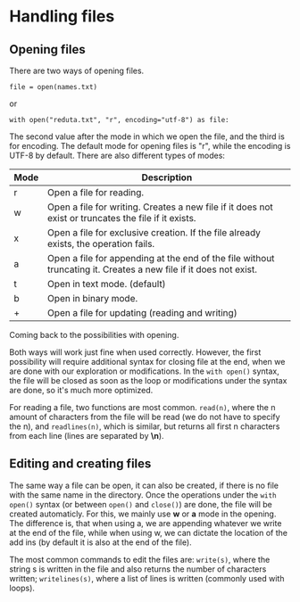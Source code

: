# Handling files

## Opening files
There are two ways of opening files. 
```
file = open(names.txt)
```
or
```
with open("reduta.txt", "r", encoding="utf-8") as file:
```

The second value after the mode in which we open the file, and the third is for encoding.
The default mode for opening files is "r", while the encoding is UTF-8 by default. 
There are also different types of modes:

| **Mode** | **Description**                                                                                                  |
|----------|------------------------------------------------------------------------------------------------------------------|
| r        | Open a file for reading.                                                                                         |
| w        | Open a file for writing. Creates a new file if it does not exist or truncates the file if it exists.             |
| x        | Open a file for exclusive creation. If the file already exists, the operation fails.                             |
| a        | Open a file for appending at the end of the file without truncating it. Creates a new file if it does not exist. |
| t        | Open in text mode. (default)                                                                                     
| b        | Open in binary mode.                                                                                             |
| +        | 	Open a file for updating (reading and writing)                                                                  |

Coming back to the possibilities with opening.

Both ways will work just fine when used correctly. However, the first
possibility will require additional syntax for closing file at the end, when we are done
with our exploration or modifications. 
In the `with open()` syntax, the file will be closed as soon as the loop or modifications
under the syntax are done, so it's much more optimized.

For reading a file, two functions are most common.
`read(n)`, where the n amount of characters from the file will be read (we do not have to specify the n),
and `readlines(n)`, which is similar, but returns all first n characters from each line (lines are separated by **\n**).

## Editing and creating files

The same way a file can be open, it can also be created, if there is no file with the same name in the directory.
Once the operations under the `with open()` syntax (or between `open()` and `close()`) are done, the file will be created automaticly.
For this, we mainly use **w** or **a** mode in the opening. The difference is, that when using a, we are appending whatever we write at the end of the file, while when using w, we can dictate the location of the add ins (by default it is also at the end of the file).

The most common commands to edit the files are:
`write(s)`, where the string s is written in the file and also returns the number of characters written;
`writelines(s)`, where a list of lines is written (commonly used with loops).